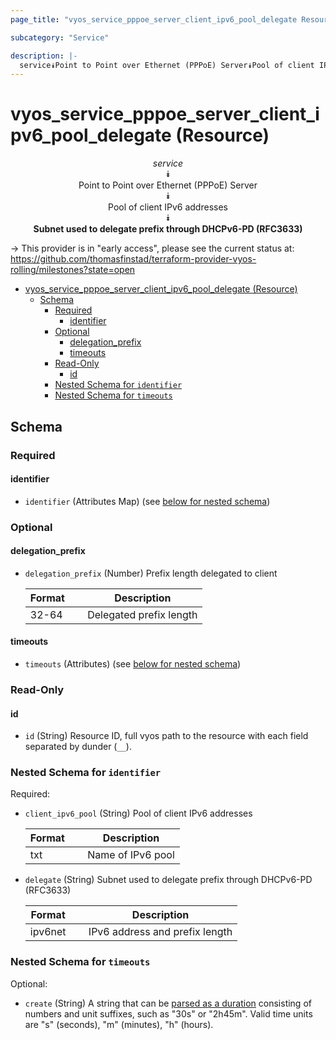 ```yaml
---
page_title: "vyos_service_pppoe_server_client_ipv6_pool_delegate Resource - vyos"

subcategory: "Service"

description: |-
  service⯯Point to Point over Ethernet (PPPoE) Server⯯Pool of client IPv6 addresses⯯Subnet used to delegate prefix through DHCPv6-PD (RFC3633)
---
```


# vyos_service_pppoe_server_client_ipv6_pool_delegate (Resource)
<center>

*service*  
⯯  
Point to Point over Ethernet (PPPoE) Server  
⯯  
Pool of client IPv6 addresses  
⯯  
**Subnet used to delegate prefix through DHCPv6-PD (RFC3633)**


</center>

-> This provider is in "early access", please see the current status at: https://github.com/thomasfinstad/terraform-provider-vyos-rolling/milestones?state=open

<!--TOC-->

- [vyos_service_pppoe_server_client_ipv6_pool_delegate (Resource)](#vyos_service_pppoe_server_client_ipv6_pool_delegate-resource)
  - [Schema](#schema)
    - [Required](#required)
      - [identifier](#identifier)
    - [Optional](#optional)
      - [delegation_prefix](#delegation_prefix)
      - [timeouts](#timeouts)
    - [Read-Only](#read-only)
      - [id](#id)
    - [Nested Schema for `identifier`](#nested-schema-for-identifier)
    - [Nested Schema for `timeouts`](#nested-schema-for-timeouts)

<!--TOC-->

<!-- schema generated by tfplugindocs -->
## Schema

### Required

#### identifier
- `identifier` (Attributes Map) (see [below for nested schema](#nestedatt--identifier))

### Optional

#### delegation_prefix
- `delegation_prefix` (Number) Prefix length delegated to client

    |  Format  &emsp;|  Description              |
    |----------|---------------------------|
    |  32-64   &emsp;|  Delegated prefix length  |
#### timeouts
- `timeouts` (Attributes) (see [below for nested schema](#nestedatt--timeouts))

### Read-Only

#### id
- `id` (String) Resource ID, full vyos path to the resource with each field separated by dunder (`__`).

<a id="nestedatt--identifier"></a>
### Nested Schema for `identifier`

Required:

- `client_ipv6_pool` (String) Pool of client IPv6 addresses

    |  Format  &emsp;|  Description        |
    |----------|---------------------|
    |  txt     &emsp;|  Name of IPv6 pool  |
- `delegate` (String) Subnet used to delegate prefix through DHCPv6-PD (RFC3633)

    |  Format   &emsp;|  Description                     |
    |-----------|----------------------------------|
    |  ipv6net  &emsp;|  IPv6 address and prefix length  |


<a id="nestedatt--timeouts"></a>
### Nested Schema for `timeouts`

Optional:

- `create` (String) A string that can be [parsed as a duration](https://pkg.go.dev/time#ParseDuration) consisting of numbers and unit suffixes, such as &#34;30s&#34; or &#34;2h45m&#34;. Valid time units are &#34;s&#34; (seconds), &#34;m&#34; (minutes), &#34;h&#34; (hours).
